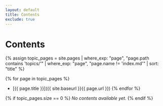 ```yaml
---
layout: default
title: Contents
exclude: true
---
```


# Contents

{% assign topic_pages = site.pages | where_exp: "page", "page.path contains 'topics/'" | where_exp: "page", "page.name != 'index.md'" | sort: "title" %}

{% for page in topic_pages %}
- [{{ page.title }}]({{ site.baseurl }}{{ page.url }})
{% endfor %}

{% if topic_pages.size == 0 %}
*No contents available yet.*
{% endif %} 
